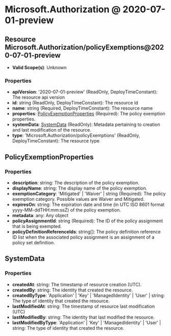 # Microsoft.Authorization @ 2020-07-01-preview

## Resource Microsoft.Authorization/policyExemptions@2020-07-01-preview
* **Valid Scope(s)**: Unknown
### Properties
* **apiVersion**: '2020-07-01-preview' (ReadOnly, DeployTimeConstant): The resource api version
* **id**: string (ReadOnly, DeployTimeConstant): The resource id
* **name**: string (Required, DeployTimeConstant): The resource name
* **properties**: [PolicyExemptionProperties](#policyexemptionproperties) (Required): The policy exemption properties.
* **systemData**: [SystemData](#systemdata) (ReadOnly): Metadata pertaining to creation and last modification of the resource.
* **type**: 'Microsoft.Authorization/policyExemptions' (ReadOnly, DeployTimeConstant): The resource type

## PolicyExemptionProperties
### Properties
* **description**: string: The description of the policy exemption.
* **displayName**: string: The display name of the policy exemption.
* **exemptionCategory**: 'Mitigated' | 'Waiver' | string (Required): The policy exemption category. Possible values are Waiver and Mitigated.
* **expiresOn**: string: The expiration date and time (in UTC ISO 8601 format yyyy-MM-ddTHH:mm:ssZ) of the policy exemption.
* **metadata**: any: Any object
* **policyAssignmentId**: string (Required): The ID of the policy assignment that is being exempted.
* **policyDefinitionReferenceIds**: string[]: The policy definition reference ID list when the associated policy assignment is an assignment of a policy set definition.

## SystemData
### Properties
* **createdAt**: string: The timestamp of resource creation (UTC).
* **createdBy**: string: The identity that created the resource.
* **createdByType**: 'Application' | 'Key' | 'ManagedIdentity' | 'User' | string: The type of identity that created the resource.
* **lastModifiedAt**: string: The timestamp of resource last modification (UTC)
* **lastModifiedBy**: string: The identity that last modified the resource.
* **lastModifiedByType**: 'Application' | 'Key' | 'ManagedIdentity' | 'User' | string: The type of identity that created the resource.

